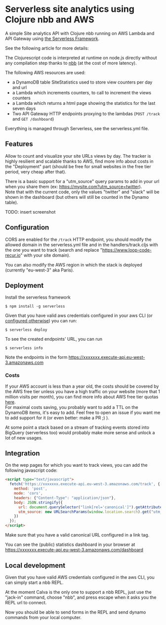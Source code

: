 # Serverless site analytics using Clojure nbb and AWS

A simple Site analytics API with Clojure nbb running on AWS Lambda and API Gateway using [the Serverless Framework](https://www.serverless.com/framework/docs).

See the following article for more details: 

The Clojurescript code is interpreted at runtime on node.js directly without any compilation step thanks to [nbb](https://github.com/babashka/nbb) (at the cost of more latency).

The following AWS resources are used:
- a DynamoDB table SiteStatistics used to store view counters per day and url
- a Lambda which increments counters, to call to increment the views counters
- a Lambda which returns a html page showing the statistics for the last seven days
- Two API Gateway HTTP endpoints proxying to the lambdas (`POST /track` and `GET /dashboard`)

Everything is managed through Serverless, see the serverless.yml file.

## Features

Allow to count and visualize your site URLs views by day. The tracker is highly resilient and scalable thanks to AWS, find more info about costs in the "Deployment" part (should be free for small websites in the free tier period, very cheap after that).

There is a basic support for a "utm_source" query params to add in your url when you share them (ex: https://mysite.com?utm_source=twitter).    
Note that with the current code, only the values "twitter" and "slack" will be shown in the dashboard (but others will still be counted in the Dynamo table).

TODO: insert screenshot

## Configuration

CORS are enabled for the `/track` HTTP endpoint, you should modify the allowed domain in the serverless.yml file and in the handlers/track.cljs with the one you want to track (search and replace "https://www.loop-code-recur.io" with your site domain).

You can also modify the AWS region in which the stack is deployed (currently "eu-west-3" aka Paris).

## Deployment

Install the serverless framework 
```
$ npm install -g serverless
```

Given that you have valid aws credentials configured in your aws CLI (or [configured otherwise](https://www.serverless.com/framework/docs/providers/aws/cli-reference/config-credentials)) you can run:
```
$ serverless deploy
```
To see the created endpoints' URL, you can run
```
$ serverless info
```
Note the endpoints in the form https://xxxxxxx.execute-api.eu-west-3.amazonaws.com

### Costs

If your AWS account is less than a year old, the costs should be covered by the AWS free tier unless you have a high traffic on your website (more that 1 million visits per month), you can find more info about AWS free tier quotas [here](https://aws.amazon.com/fr/free/?all-free-tier.sort-by=item.additionalFields.SortRank&all-free-tier.sort-order=asc&awsf.Free%20Tier%20Types=*all&awsf.Free%20Tier%20Categories=*all).    
For maximal costs saving, you probably want to add a TTL on the DynamoDB items, it's easy to add. Feel free to open an issue if you want me to add support for it (or even better: make a PR ;) ).

At some point a stack based on a stream of tracking events stored into BigQuery (serverless too) would probably make more sense and unlock a lot of new usages.

## Integration

On the wep pages for which you want to track views, you can add the following javascript code:
```html
<script type="text/javascript">
  fetch('https://xxxxxxx.execute-api.eu-west-3.amazonaws.com/track', {
    method: 'post', 
    mode: 'cors', 
    headers: {"Content-Type": "application/json"}, 
    body: JSON.stringify({
      url: document.querySelector("link[rel='canonical']").getAttribute("href"),
      utm_source: new URLSearchParams(window.location.search).get("utm_source")
    })
  });
</script>
```
Make sure that you have a valid canonical URL configured in a link tag.

You can see the (public) statistics dashboard in your browser at https://xxxxxxx.execute-api.eu-west-3.amazonaws.com/dashboard

## Local development

Given that you have valid AWS credentials configured in the aws CLI, you can simply start a nbb REPL.

At the moment Calva is the only one to support a nbb REPL, just use the "jack-in" command, choose "nbb", and press escape when it asks you the REPL url to connect.

Now you should be able to send forms in the REPL and send dynamo commands from your local computer.
